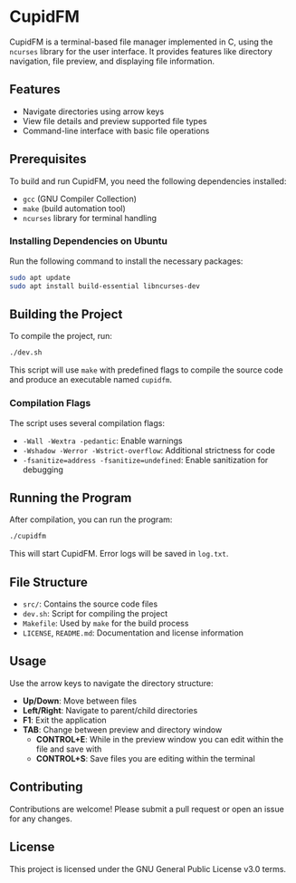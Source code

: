 # CupidFM

CupidFM is a terminal-based file manager implemented in C, using the `ncurses` library for the user interface. It provides features like directory navigation, file preview, and displaying file information.

## Features

- Navigate directories using arrow keys
- View file details and preview supported file types
- Command-line interface with basic file operations

## Prerequisites

To build and run CupidFM, you need the following dependencies installed:

- `gcc` (GNU Compiler Collection)
- `make` (build automation tool)
- `ncurses` library for terminal handling

### Installing Dependencies on Ubuntu

Run the following command to install the necessary packages:

```bash
sudo apt update
sudo apt install build-essential libncurses-dev
```

## Building the Project

To compile the project, run:

```bash
./dev.sh
```

This script will use `make` with predefined flags to compile the source code and produce an executable named `cupidfm`.

### Compilation Flags

The script uses several compilation flags:

- `-Wall -Wextra -pedantic`: Enable warnings
- `-Wshadow -Werror -Wstrict-overflow`: Additional strictness for code
- `-fsanitize=address -fsanitize=undefined`: Enable sanitization for debugging

## Running the Program

After compilation, you can run the program:

```bash
./cupidfm
```

This will start CupidFM. Error logs will be saved in `log.txt`.

## File Structure

- `src/`: Contains the source code files
- `dev.sh`: Script for compiling the project
- `Makefile`: Used by `make` for the build process
- `LICENSE`, `README.md`: Documentation and license information

## Usage

Use the arrow keys to navigate the directory structure:
- **Up/Down**: Move between files
- **Left/Right**: Navigate to parent/child directories
- **F1**: Exit the application
- **TAB**: Change between preview and directory window
  - **CONTROL+E**: While in the preview window you can edit within the file and save with
  - **CONTROL+S**: Save files you are editing within the terminal 

## Contributing

Contributions are welcome! Please submit a pull request or open an issue for any changes.

## License

This project is licensed under the GNU General Public License v3.0 terms.
